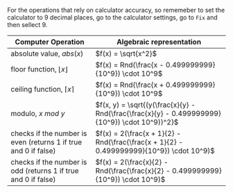 For the operations that rely on calculator accuracy, so rememeber to set the calculator to 9 decimal places, go to the calculator settings, go to `Fix` and then sellect 9.

| Computer Operation| Algebraic representation|
|--------------|-----------|
| absolute value, $abs(x)$ | $f(x) = \sqrt{x^2}$ |
| floor function, $\lfloor x \rfloor$ | $f(x) = Rnd(\frac{x - 0.499999999}{10^9}) \cdot 10^9$ |
| ceiling function, $\lceil x \rceil$ | $f(x) = Rnd(\frac{x + 0.499999999}{10^9}) \cdot 10^9$ |
| modulo, $x$ $mod$ $y$ | $f(x, y) = \sqrt{(y(\frac{x}{y} - Rnd(\frac{\frac{x}{y} - 0.499999999}{10^9}) \cdot 10^9))^2}$ |
| checks if the number is even (returns 1 if true and 0 if false) | $f(x) = 2(\frac{x + 1}{2} - Rnd(\frac{\frac{x + 1}{2} - 0.499999999}{10^9}) \cdot 10^9)$ |
| checks if the number is odd (returns 1 if true and 0 if false) | $f(x) = 2(\frac{x}{2} - Rnd(\frac{\frac{x}{2} - 0.499999999}{10^9}) \cdot 10^9)$ |
